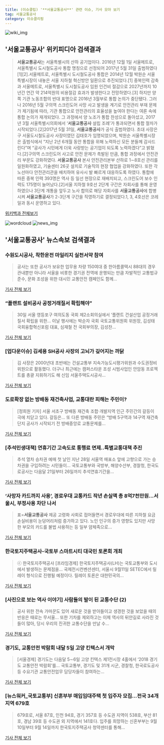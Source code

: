 ```yaml
---
title: (이슈클립) '**서울교통공사**' 관련 이슈, 기사 모아 보기
tag: 서울교통공사
category: 이슈클리핑
---
```

![wiki_img](https://user-images.githubusercontent.com/42597476/44503234-41136a80-a6d0-11e8-9071-6fc6418eafe4.png)
## **'**서울교통공사**'** 위키피디아 검색결과
>**서울교통공사**는 서울특별시의 산하 공기업이다. 2016년 12월 1일 서울메트로, 서울특별시 도시철도공사 통합 명칭으로 선정되어 2017년 5월 31일 출범하였다[1][2].서울메트로, 서울특별시 도시철도공사 통합은 2014년 12월 박원순 서울특별시장이 내놓은 서울 지하철 혁신방안 일환으로 추진되었다.[1] 중복인력 감축과 서울메트로, 서울특별시 도시철도공사 임원 인건비 절감으로 2027년까지 10년간 연간 약 214억원의 비용절감 효과가 발생한다고 전망하였다.[3] 하지만 양쪽 기관 노동조합의 반대 표명으로 2016년 3월부로 통합 논의가 중단됐다. 그러나 2016년 5월 구의역 스크린도어 사망 사고 발생을 계기로 안전관리 부재 문제가 제기됨에 따라, 기관 통합으로 안전관리의 효율성을 높여야 한다는 여론 속에 통합 논의가 재개되었다. 그 과정에서 양 노조가 통합 찬성으로 돌아섰고, 2017년 3월 서울특별시의회에서 ‘**서울교통공사** 설립 조례’가 통과되면서 통합 절차가 시작되었다.[2]2017년 5월 31일, **서울교통공사**가 공식 출범하였다. 초대 사장은 구 서울도시철도공사 사장이였던 김태호가 임명되었으며, 박원순 서울특별시장은 출범식에서 “지난 2년 6개월 동안 통합을 위해 노력하신 모든 분들께 감사드린다”며 “공사가 시민에게 더욱 사랑받는 공기업이 되도록 노력하겠다”고 밝혔다.[2]구의역 스크린도어 사고로 안전 문제가 촉발된 만큼, 통합 과정에서 안전관리 부문도 강화하였다. **서울교통공사** 본사 안전관리본부 산하로 1∼8호선 관리를 일원화하였고, 기술센터 26곳 설치로 기술직의 현장 협업을 강화하였다. 또한 각 노선마다 안전관리관을 배치하여 유사시 발 빠르게 대응하도록 하였다. 통합에 따른 중복 인력 393명은 역사 등 일선 현장으로 재배치되고, 스크린도어 보수 인력도 175명이 늘어났다.[2]서울 지하철 9호선 2단계 구간은 자회사를 통해 운영하였으나 3단계 개통을 앞두고 노사 합의로 해당 자회사를 **서울교통공사**에 합병시켜 **서울교통공사**가 2-3단계 구간을 직영하기로 결정되었다.1, 3, 4호선은 코레일과 동시 운영하고 있다.

<a href="https://ko.wikipedia.org/wiki/서울교통공사" target="_blank">위키백과 전체보기</a>

![wordcloud](https://s3.ap-northeast-2.amazonaws.com/lyrics101-wordcloud/2018-08-31-1535661869.png)
![news_img](https://user-images.githubusercontent.com/42597476/44507050-1206f400-a6e4-11e8-8d98-7ffbfebb353f.png)
## **'**서울교통공사**'** 뉴스속보 검색결과
### 수원도시공사, 착한운전 마일리지 실천서약 참여

>공사는 또한 공사가 보유한 업무용 차량 150여대 중 한아름콜택시 88대의 경우 관내뿐만 아니라 서울을 비롯한 경기권 전역에 운행되는 만큼 자발적인 교통법규 준수, 문화 조성을 위한 대시민 교통안전 캠페인도 함께...

<a href="http://www.asiatoday.co.kr/view.php?key=20180830010016409" target="_blank">기사 전체 보기</a>

### “플랜트 설비공사 공정거래질서 확립해야”

>30일 서울 영등포구 여의도동 국회 제2소회의실에서 ‘플랜트 건설산업 공정거래질서 확립을 위한... 이날 행사에는 박순자 국회 국토교통위원회 위원장, 김성태 국회융합혁신포럼 대표, 심재철 전 국회부의장, 김성찬...

<a href="http://www.hani.co.kr/arti/economy/property/859968.html" target="_blank">기사 전체 보기</a>

### [업다운이슈] 김세용 SH공사 사장의 고뇌가 깊어지는 까닭

>김 사장은 2000년대 초반에는 건설교통부 지속가능도시평가위원과 수도권정비위원으로 활동했다. 더구나 최근에는 캠퍼스타운 조성 시범사업인 안암동 프로젝트를 총괄 지휘하기도 해 신임 서울주택도시공사...

<a href="http://www.updownnews.co.kr/news/articleView.html?idxno=96361" target="_blank">기사 전체 보기</a>

### 도로확장 없는 방배동 재건축사업, 교통대란 피해는 주민이?

>[정희원 기자] 서울 서초구 방배동 재건축 조합·개발지역 인근 주민간의 갈등이 극에 치닫고 있다. 갈등은... 또 다른 방배동 주민은 “방배 5구역과 14구역 재건축단지 공사가 시작되기 전 방배중앙로 교통문제를...

<a href="http://www.sportsworldi.com/content/html/2018/08/30/20180830617997.html" target="_blank">기사 전체 보기</a>

### [추석민생대책] 연휴기간 고속도로 통행료 면제..특별교통대책 추진

>추석 열차 승차권 예매 첫 날인 지난 28일 서울역 매표소 앞에 고향으로 가는 승차권을 구입하려는 시민들이... 국토교통부와 국방부, 해양수산부, 경찰청, 한국도로공사는 다음달 21일부터 26일까지 추석연휴기간을...

<a href="http://www.newspim.com/news/view/20180830000153" target="_blank">기사 전체 보기</a>

### ‘사망자 카드까지 사용’, 경로우대 교통카드 작년 손실액 총 8억7천만원…서울시, 부정사용 차단 나서

>표=**서울교통공사** 제공 고령화 사회로 접어들면서 경로우대에 따른 지하철 요금 손실비용이 눈덩어리처럼 증가하고 있다. 노인 인구의 증가 영향도 있지만 사망한 부모의 카드를 불법 사용하는 등 일부 얌체족으로...

<a href="http://www.nextdaily.co.kr/news/article.html?id=20180829800041" target="_blank">기사 전체 보기</a>

### 한국토지주택공사-국토부 스마트시티 대국민 토론회 개최

>ⓒ 한국토지주택공사 [프라임경제] 한국토지주택공사(LH)는 국토교통부와 도시에서 발생하는 문제점을... 국제전시컨벤션센터, 서울시 9월11일 SETEC에서 릴레이 형식으로 진행될 예정이다. 릴레이 토론은 대한민국의...

<a href="http://www.newsprime.co.kr/news/article.html?no=428186" target="_blank">기사 전체 보기</a>

### [사진으로 보는 역사 이야기] 사람들의 발이 된 교통수단 (2)

>공사 위한 전속 가마꾼도 있어 새로운 것을 받아들이고 생경한 것을 보았을 때의 반응은 때로는 무서울... 또한 기차를 제외하고는 이제 역사의 뒤안길로 사라진 것들이 많아, 당시 우리의 진귀한 교통수단을 만날 수...

<a href="http://www.newscj.com/news/articleView.html?idxno=550495" target="_blank">기사 전체 보기</a>

### 경기도, 교통안전 박람회 내달 5일 고양 킨텍스서 개막

>[서울경제] 경기도는 다음달 5∼6일 고양 킨텍스 제1전시장 4홀에서 ‘2018 경기도 교통안전 박람회’를... 국토교통부, 경기도 및 31개 시군, 경찰청, 한국로도공사 등 수요기관 교통안전업무 담당자들이 참여하는...

<a href="http://www.sedaily.com/NewsView/1S3K8UWN04" target="_blank">기사 전체 보기</a>

### [뉴스워커_국토교통부] 신혼부부 매입임대주택 첫 입주자 모집…전국 34개 지역 679호

>679호로, 서울 87호, 인천 94호, 경기 357호 등 수도권 지역이 538호, 부산 81호, 경남 39호 등 수도권 외 지역에서 141호다. 입주를 희망하는 신혼부부는 9월 10일부터 9월 14일까지 한국토지주택공사 청약센터를 통해...

<a href="http://www.newsworker.co.kr/news/articleView.html?idxno=21466" target="_blank">기사 전체 보기</a>


